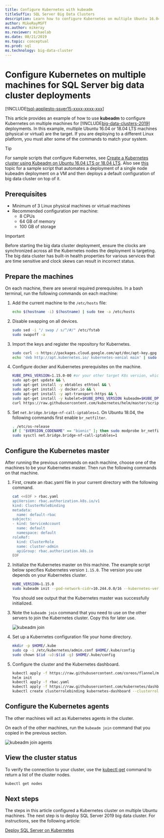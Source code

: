 ```yaml
---
title: Configure Kubernetes with kubeadm
titleSuffix: SQL Server Big Data Clusters
description: Learn how to configure Kubernetes on multiple Ubuntu 16.04 or 18.04 machines (physical or virtual) for SQL Server 2019 big data cluster deployments.
author: MikeRayMSFT 
ms.author: mikeray
ms.reviewer: mihaelab
ms.date: 08/21/2019
ms.topic: conceptual
ms.prod: sql
ms.technology: big-data-cluster
---
```


# Configure Kubernetes on multiple machines for SQL Server big data cluster deployments

[!INCLUDE[tsql-appliesto-ssver15-xxxx-xxxx-xxx](../includes/tsql-appliesto-ssver15-xxxx-xxxx-xxx.md)]

This article provides an example of how to use **kubeadm** to configure Kubernetes on multiple machines for [!INCLUDE[big-data-clusters-2019](../includes/ssbigdataclusters-ver15.md)] deployments. In this example, multiple Ubuntu 16.04 or 18.04 LTS machines (physical or virtual) are the target. If you are deploying to a different Linux platform, you must alter some of the commands to match your system.  

> [!TIP] 
> For sample scripts that configure Kubernetes, see [Create a Kubernetes cluster using Kubeadm on Ubuntu 16.04 LTS or 18.04 LTS](https://github.com/Microsoft/sql-server-samples/tree/master/samples/features/sql-big-data-cluster/deployment/kubeadm).
Also see [this](deployment-script-single-node-kubeadm.md) topic for a sample script that automates a deployment of a single node kubeadm deployment on a VM and then deploys a default configuration of big data cluster on top of it.

## Prerequisites

- Minimum of 3 Linux physical machines or virtual machines
- Recommended configuration per machine:
   - 8 CPUs
   - 64 GB of memory
   - 100 GB of storage
 
> [!Important] 
> Before starting the big data cluster deployment, ensure the clocks are synchronized across all the Kubernetes nodes the deployment is targeting. The big data cluster has built-in health properties for various services that are time sensitive and clock skews can result in incorrect status.

## Prepare the machines

On each machine, there are several required prerequisites. In a bash terminal, run the following commands on each machine:

1. Add the current machine to the `/etc/hosts` file:

   ```bash
   echo $(hostname -i) $(hostname) | sudo tee -a /etc/hosts
   ```

1. Disable swapping on all devices.

   ```bash
   sudo sed -i "/ swap / s/^/#/" /etc/fstab
   sudo swapoff -a
   ```

1. Import the keys and register the repository for Kubernetes.

   ```bash
   sudo curl -s https://packages.cloud.google.com/apt/doc/apt-key.gpg | sudo apt-key add -
   echo 'deb http://apt.kubernetes.io/ kubernetes-xenial main' | sudo tee -a /etc/apt/sources.list.d/kubernetes.list
   ```

1. Configure docker and Kubernetes prerequisites on the machine.

   ```bash
   KUBE_DPKG_VERSION=1.15.0-00 #or your other target K8s version, which should be at least 1.13.
   sudo apt-get update && \
   sudo apt-get install -y ebtables ethtool && \
   sudo apt-get install -y docker.io && \
   sudo apt-get install -y apt-transport-https && \
   sudo apt-get install -y kubelet=$KUBE_DPKG_VERSION kubeadm=$KUBE_DPKG_VERSION kubectl=$KUBE_DPKG_VERSION && \
   curl https://raw.githubusercontent.com/kubernetes/helm/master/scripts/get | bash
   ```
 
1. Set `net.bridge.bridge-nf-call-iptables=1`. On Ubuntu 18.04, the following commands first enable `br_netfilter`.

   ```bash
   . /etc/os-release
   if [ "$VERSION_CODENAME" == "bionic" ]; then sudo modprobe br_netfilter; fi
   sudo sysctl net.bridge.bridge-nf-call-iptables=1
   ```

## Configure the Kubernetes master

After running the previous commands on each machine, choose one of the machines to be your Kubernetes master. Then run the following commands on that machine.

1. First, create an rbac.yaml file in your current directory with the following command. 

   ```bash
   cat <<EOF > rbac.yaml
   apiVersion: rbac.authorization.k8s.io/v1
   kind: ClusterRoleBinding
   metadata:
     name: default-rbac
   subjects:
   - kind: ServiceAccount
     name: default
     namespace: default
   roleRef:
     kind: ClusterRole
     name: cluster-admin
     apiGroup: rbac.authorization.k8s.io
   EOF
   ```

1. Initialize the Kubernetes master on this machine. The example script below specifies Kubernetes version `1.15.0`. The version you use depends on your Kubernetes cluster.

   ```bash
   KUBE_VERSION=1.15.0
   sudo kubeadm init --pod-network-cidr=10.244.0.0/16 --kubernetes-version=$KUBE_VERSION
   ```

   You should see output that the Kubernetes master was successfully initialized.

1. Note the `kubeadm join` command that you need to use on the other servers to join the Kubernetes cluster. Copy this for later use.

   ![kubeadm join](./media/deploy-with-kubeadm/kubeadm-join.png)

1. Set up a Kubernetes configuration file your home directory.

   ```bash
   mkdir -p $HOME/.kube
   sudo cp -i /etc/kubernetes/admin.conf $HOME/.kube/config
   sudo chown $(id -u):$(id -g) $HOME/.kube/config
   ```

1. Configure the cluster and the Kubernetes dashboard.

   ```bash
   kubectl apply -f https://raw.githubusercontent.com/coreos/flannel/master/Documentation/kube-flannel.yml
   helm init
   kubectl apply -f rbac.yaml
   kubectl apply -f https://raw.githubusercontent.com/kubernetes/dashboard/v1.10.1/src/deploy/recommended/kubernetes-dashboard.yaml
   kubectl create clusterrolebinding kubernetes-dashboard --clusterrole=cluster-admin --serviceaccount=kube-system:kubernetes-dashboard
   ```

## Configure the Kubernetes agents

The other machines will act as Kubernetes agents in the cluster. 

On each of the other machines, run the `kubeadm join` command that you copied in the previous section.

![kubeadm join agents](./media/deploy-with-kubeadm/kubeadm-join-agents.png)

## View the cluster status

To verify the connection to your cluster, use the [kubectl get](https://kubernetes.io/docs/reference/generated/kubectl/kubectl-commands) command to return a list of the cluster nodes.

```bash
kubectl get nodes
```

## Next steps

The steps in this article configured a Kubernetes cluster on multiple Ubuntu machines. The next step is to deploy SQL Server 2019 big data cluster. For instructions, see the following article:

[Deploy SQL Server on Kubernetes](deployment-guidance.md#deploy)
